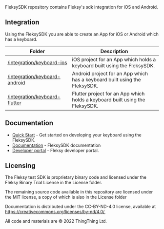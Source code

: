 
FleksySDK repository contains Fleksy's sdk integration for iOS and Android.

## Integration

Using the FleksySDK you are able to create an App for iOS or Android which has a keyboard.

| Folder | Description |
| --- | --- |
| [/integration/keyboard-ios](/integration/keyboard-ios) | iOS project for an App which holds a keyboard built using the FleksySDK. |
| [/integration/keyboard-android](/integration/keyboard-android) | Android project for an App which has a keyboard built using the FleksySDK. |
| [/integration/keyboard-flutter](/integration/keyboard-flutter) | Flutter project for an App which holds a keyboard built using the FleksySDK. |



## Documentation
- [Quick Start](https://docs.fleksy.com/quick-start/) - Get started on developing your keyboard using the FleksySDK.
- [Documentation](https://docs.fleksy.com/) - FleksySDK documentation
- [Developer portal](https://developers.fleksy.com) - Fleksy developer portal.


## Licensing

The Fleksy test SDK is proprietary binary code and licensed under the Fleksy Binary Trial License in the License folder.

The remaining source code available in this repository are licensed under the MIT license, a copy of which is also in the License folder
 
Documentation is distributed under the CC-BY-ND-4.0 license, available at https://creativecommons.org/licenses/by-nd/4.0/,
 
All code and materials are © 2022 ThingThing Ltd.